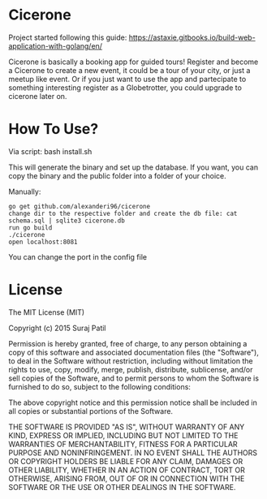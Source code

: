 # Cicerone

Project started following this guide: https://astaxie.gitbooks.io/build-web-application-with-golang/en/

Cicerone is basically a booking app for guided tours!
Register and become a Cicerone to create a new event, it could be a tour of your city, or just a meetup like event.
Or if you just want to use the app and partecipate to something interesting register as a Globetrotter, you could upgrade to cicerone later on.

# How To Use?

Via script: bash install.sh

This will generate the binary and set up the database. If you want, you can copy the binary and the public folder into a folder of your choice.

Manually:

    go get github.com/alexanderi96/cicerone
    change dir to the respective folder and create the db file: cat schema.sql | sqlite3 cicerone.db
    run go build
    ./cicerone
    open localhost:8081

You can change the port in the config file

# License

The MIT License (MIT)

Copyright (c) 2015 Suraj Patil

Permission is hereby granted, free of charge, to any person obtaining a copy of this software and associated documentation files (the "Software"), to deal in the Software without restriction, including without limitation the rights to use, copy, modify, merge, publish, distribute, sublicense, and/or sell copies of the Software, and to permit persons to whom the Software is furnished to do so, subject to the following conditions:

The above copyright notice and this permission notice shall be included in all copies or substantial portions of the Software.

THE SOFTWARE IS PROVIDED "AS IS", WITHOUT WARRANTY OF ANY KIND, EXPRESS OR IMPLIED, INCLUDING BUT NOT LIMITED TO THE WARRANTIES OF MERCHANTABILITY, FITNESS FOR A PARTICULAR PURPOSE AND NONINFRINGEMENT. IN NO EVENT SHALL THE AUTHORS OR COPYRIGHT HOLDERS BE LIABLE FOR ANY CLAIM, DAMAGES OR OTHER LIABILITY, WHETHER IN AN ACTION OF CONTRACT, TORT OR OTHERWISE, ARISING FROM, OUT OF OR IN CONNECTION WITH THE SOFTWARE OR THE USE OR OTHER DEALINGS IN THE SOFTWARE.
